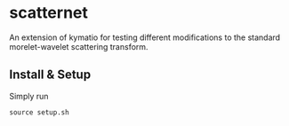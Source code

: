 # scatternet
An extension of kymatio for testing different modifications to the standard morelet-wavelet scattering transform.

## Install & Setup
Simply run

```
source setup.sh
```